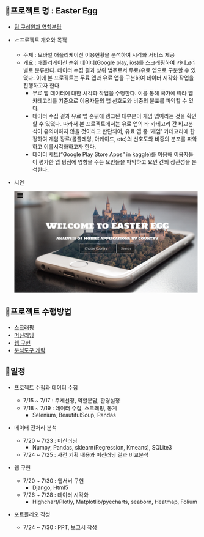 ## :white_square_button:프로젝트 명 : Easter Egg

- [팀 구성원과 역할분담](https://github.com/creamcheesesteak/Project_EasterEgg/tree/master/home)

- :chart_with_upwards_trend:프로젝트 개요와 목적
  - 주제 : 모바일 애플리케이션 이용현황을 분석하여 시각화 서비스 제공
  - 개요 : 애플리케이션 순위 데이터(Google play, ios)를 스크래핑하여 카테고리 별로 분류한다. 데이터 수집 결과 상위 범주로서 무료/유료 앱으로 구분할 수 있었다. 이에 본 프로젝트는 무료 앱과 유료 앱을 구분하여 데이터 시각화 작업을 진행하고자 한다. 
    - 무료 앱 데이터에 대한 시각화 작업을 수행한다. 이를 통해 국가에 따라 앱 카테고리를 기준으로 이용자들의 앱 선호도와 비중의 분포를 파악할 수 있다. 
    - 데이터 수집 결과 유료 앱 순위에 랭크된 대부분이 게임 앱이라는 것을 확인할 수 있었다. 따라서 본 프로젝트에서는 유료 앱의 타 카테고리 간 비교분석이 유의미하지 않을 것이라고 판단되어, 유료 앱 중 '게임' 카테고리에 한정하여 게임 장르(롤플레잉, 아케이드, etc)의 선호도와 비중의 분포를 파악하고 이를시각화하고자 한다. 
    - 데이터 세트(“Google Play Store Apps” in kaggle)를 이용해 이용자들이 평가한 앱 평점에 영향을 주는 요인들을 파악하고 요인 간의 상관성을 분석한다. 

- 시연

  [![SC2 Video](https://raw.githubusercontent.com/creamcheesesteak/Project_EasterEgg/master/static/images/scaping/main_page.PNG )](https://www.youtube.com/watch?v=p70Zis63m28)



## :white_square_button:프로젝트 수행방법

* [스크래핑](https://github.com/creamcheesesteak/Project_EasterEgg/tree/master/scraping)
* [머신러닝](https://github.com/creamcheesesteak/Project_EasterEgg/tree/master/ML)
* [웹 구현](https://github.com/creamcheesesteak/Project_EasterEgg/tree/master/templates)
* [분석도구 개략](https://github.com/creamcheesesteak/Project_EasterEgg/tree/master/web_config)

## :white_square_button:일정

- 프로젝트 수립과 데이터 수집

  - 7/15 ~ 7/17 : 주제선정, 역할분담, 환경설정
  - 7/18 ~ 7/19 : 데이터 수집, 스크래핑, 통계
    - Selenium, BeautifulSoup, Pandas

- 데이터 전처리·분석

  - 7/20 ~ 7/23 : 머신러닝
    - Numpy, Pandas, sklearn(Regression, Kmeans), SQLite3
  - 7/24 ~ 7/25 : 사전 기획 내용과 머신러닝 결과 비교분석

- 웹 구현

  - 7/20 ~ 7/30 : 웹서버 구현
    - Django, Html5
  - 7/26 ~ 7/28 : 데이터 시각화
    - Highchart/Plotly, Matplotlib/pyecharts, seaborn, Heatmap, Folium

- 포트폴리오 작성 

  - 7/24 ~ 7/30 : PPT, 보고서 작성











